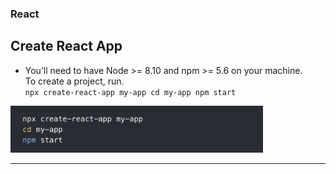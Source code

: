 ### React
## Create React App
- You’ll need to have Node >= 8.10 and npm >= 5.6 on your machine.  
To create a project, run.   
`npx create-react-app my-app
cd my-app
npm start`
<img src="Images/Createapp.png" height="75px"/>

---
